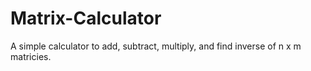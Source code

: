 # Matrix-Calculator
A simple calculator to add, subtract, multiply, and find inverse of n x m matricies.
